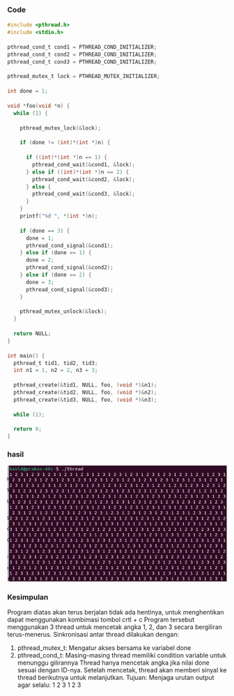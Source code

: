
### Code

```c
#include <pthread.h>
#include <stdio.h>

pthread_cond_t cond1 = PTHREAD_COND_INITIALIZER;
pthread_cond_t cond2 = PTHREAD_COND_INITIALIZER;
pthread_cond_t cond3 = PTHREAD_COND_INITIALIZER;

pthread_mutex_t lock = PTHREAD_MUTEX_INITIALIZER;

int done = 1;

void *foo(void *n) {
  while (1) {

    pthread_mutex_lock(&lock);

    if (done != (int)*(int *)n) {

      if ((int)*(int *)n == 1) {
        pthread_cond_wait(&cond1, &lock);
      } else if ((int)*(int *)n == 2) {
        pthread_cond_wait(&cond2, &lock);
      } else {
        pthread_cond_wait(&cond3, &lock);
      }
    }
    printf("%d ", *(int *)n);

    if (done == 3) {
      done = 1;
      pthread_cond_signal(&cond1);
    } else if (done == 1) {
      done = 2;
      pthread_cond_signal(&cond2);
    } else if (done == 2) {
      done = 3;
      pthread_cond_signal(&cond3);
    }

    pthread_mutex_unlock(&lock);
  }

  return NULL;
}

int main() {
  pthread_t tid1, tid2, tid3;
  int n1 = 1, n2 = 2, n3 = 3;

  pthread_create(&tid1, NULL, foo, (void *)&n1);
  pthread_create(&tid2, NULL, foo, (void *)&n2);
  pthread_create(&tid3, NULL, foo, (void *)&n3);

  while (1);

  return 0;
}
```

### hasil
![3Thread](thread.png)

### Kesimpulan
Program diatas akan terus berjalan tidak ada hentinya, untuk menghentikan dapat menggunakan kombimasi tombol crtl + c
Program tersebut menggunakan 3 thread untuk mencetak angka 1, 2, dan 3 secara bergiliran terus-menerus. Sinkronisasi antar thread dilakukan dengan:
 1. pthread_mutex_t: Mengatur akses bersama ke variabel done  
 2. pthread_cond_t: Masing-masing thread memiliki condition variable untuk menunggu gilirannya
Thread hanya mencetak angka jika nilai done sesuai dengan ID-nya. Setelah mencetak, thread akan memberi sinyal ke thread berikutnya untuk melanjutkan.
Tujuan: Menjaga urutan output agar selalu: 1 2 3 1 2 3 


